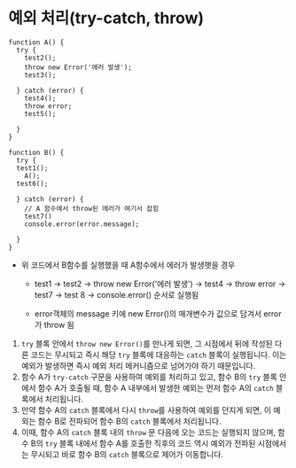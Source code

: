 # 예외 처리(try-catch, throw)

```
function A() {
  try {
    test2();
    throw new Error('에러 발생');
    test3();
   
  } catch (error) {
  	test4();
    throw error;
    test5();
   
  }
}

function B() {
  try {
  test1();
    A(); 
  test6();
    
  } catch (error) {
    // A 함수에서 throw된 에러가 여기서 잡힘
    test7()
    console.error(error.message);
    
  }
}
```



- 위 코드에서 B함수를 실행했을 때 A함수에서 에러가 발생햇을 경우

  - test1 -> test2 -> throw new Error('에러 발생') -> test4 ->  throw error -> test7 -> test 8 -> console.error() 순서로 실행됨

  - error객체의 message 키에 new Error()의 매개변수가 값으로 담겨서 error가 throw 됨

1. `try` 블록 안에서 `throw new Error()`를 만나게 되면, 그 시점에서 뒤에 작성된 다른 코드는 무시되고 즉시 해당 `try` 블록에 대응하는 `catch` 블록이 실행됩니다. 이는 예외가 발생하면 즉시 예외 처리 메커니즘으로 넘어가야 하기 때문입니다.
2. 함수 A가 `try-catch` 구문을 사용하여 예외를 처리하고 있고, 함수 B의 `try` 블록 안에서 함수 A가 호출될 때, 함수 A 내부에서 발생한 예외는 먼저 함수 A의 `catch` 블록에서 처리됩니다. 
3. 만약 함수 A의 `catch` 블록에서 다시 `throw`를 사용하여 예외를 던지게 되면, 이 예외는 함수 B로 전파되어 함수 B의 `catch` 블록에서 처리됩니다. 
4. 이때, 함수 A의 `catch` 블록 내의 `throw` 문 다음에 오는 코드는 실행되지 않으며, 함수 B의 `try` 블록 내에서 함수 A를 호출한 직후의 코드 역시 예외가 전파된 시점에서는 무시되고 바로 함수 B의 `catch` 블록으로 제어가 이동합니다.